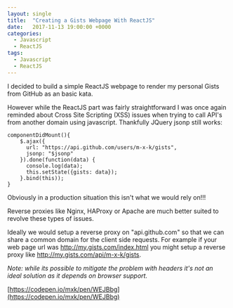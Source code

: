 ```yaml
---
layout: single
title:  "Creating a Gists Webpage With ReactJS"
date:   2017-11-13 19:00:00 +0000
categories:
  - Javascript
  - ReactJS
tags:
  - Javascript
  - ReactJS
---
```


I decided to build a simple ReactJS webpage to render my personal Gists from GitHub as an basic kata.

However while the ReactJS part was fairly straightforward I was once again reminded about Cross Site Scripting (XSS) issues when trying to call API's from another domain using javascript. Thankfully JQuery jsonp still works:
<pre><code class="javascript">componentDidMount(){
    $.ajax({
      url: "https://api.github.com/users/m-x-k/gists",
      jsonp: "$jsonp"
    }).done(function(data) {
      console.log(data);
      this.setState({gists: data});
    }.bind(this));    
}</code></pre>

Obviously in a production situation this isn't what we would rely on!!!

Reverse proxies like Nginx, HAProxy or Apache are much better suited to revolve these types of issues.

Ideally we would setup a reverse proxy on "api.github.com" so that we can share a common domain for the client side requests. For example if your web page url was http://my.gists.com/index.html you might setup a reverse proxy like http://my.gists.com/api/m-x-k/gists.

<em>Note: while its possible to mitigate the problem with headers it's not an ideal solution as it depends on browser support.</em>

[https://codepen.io/mxk/pen/WEJBbg](https://codepen.io/mxk/pen/WEJBbg)

